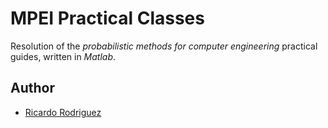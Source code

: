 # MPEI Practical Classes

Resolution of the *probabilistic methods for computer engineering* practical guides, written in *Matlab*.

## Author

- [Ricardo Rodriguez](https://github.com/ricardombrodriguez)

